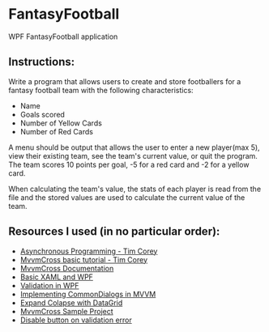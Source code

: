 # FantasyFootball
WPF FantasyFootball application

## Instructions:
Write a program that allows users to create and store footballers 
for a fantasy football team with the following characteristics:
- Name
- Goals scored
- Number of Yellow Cards
- Number of Red Cards
      
A menu should be output that allows the user to enter a new player(max 5),
view their existing team, see the team's current value, or quit the program.
The team scores 10 points per goal, -5 for a red card and -2 for a yellow card.

When calculating the team's value, the stats of each player is read from
the file and the stored values are used to calculate the current value of the team.

## Resources I used (in no particular order):
- [Asynchronous Programming - Tim Corey](https://www.youtube.com/watch?v=2moh18sh5p4)
- [MvvmCross basic tutorial - Tim Corey](https://www.youtube.com/watch?v=8E000zu8UhQ)
- [MvvmCross Documentation](https://www.mvvmcross.com/documentation/)
- [Basic XAML and WPF](https://wpf-tutorial.com/)
- [Validation in WPF](https://www.codeproject.com/Articles/15239/Validation-in-Windows-Presentation-Foundation)
- [Implementing CommonDialogs in MVVM](https://stackoverflow.com/a/64861760/14106896)
- [Expand Colapse with DataGrid](https://stackoverflow.com/questions/3829137/i-need-the-expand-collapse-for-rowdetailstemplate)
- [MvvmCross Sample Project](https://github.com/MvvmCross/MvvmCross-Samples/tree/master/StarWarsSample)
- [Disable button on validation error](https://stackoverflow.com/a/32810399/14106896)
